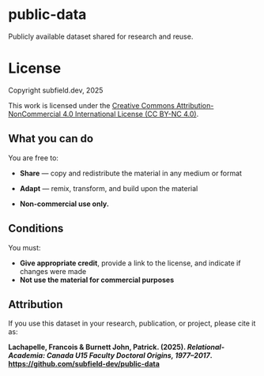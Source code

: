 # public-data

Publicly available dataset shared for research and reuse.

# License

Copyright subfield.dev, 2025

This work is licensed under the [Creative Commons Attribution-NonCommercial 4.0 International License (CC BY-NC 4.0)](https://creativecommons.org/licenses/by-nc/4.0/).

## What you can do

You are free to:

- **Share** — copy and redistribute the material in any medium or format
- **Adapt** — remix, transform, and build upon the material

- **Non-commercial use only.**

## Conditions

You must:
- **Give appropriate credit**, provide a link to the license, and indicate if changes were made
- **Not use the material for commercial purposes**

## Attribution

If you use this dataset in your research, publication, or project, please cite it as:

**Lachapelle, Francois & Burnett John, Patrick. (2025). *Relational-Academia: Canada U15 Faculty Doctoral Origins, 1977–2017*. https://github.com/subfield-dev/public-data**
